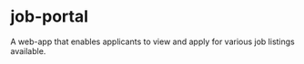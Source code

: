 # job-portal
A web-app that enables applicants to view and apply for various job listings available.
